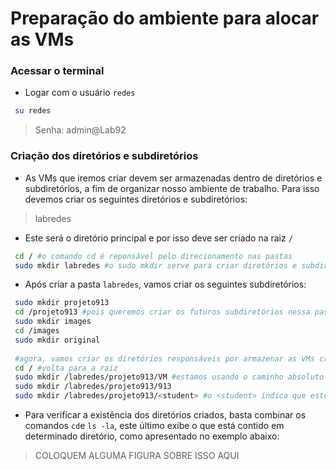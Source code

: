 # Preparação do ambiente para alocar as VMs

### Acessar o terminal
* Logar com o usuário ```redes```
```bash
 su redes
```
> Senha: admin@Lab92

### Criação dos diretórios e subdiretórios
* As VMs que iremos criar devem ser armazenadas dentro de diretórios e subdiretórios, a fim de organizar nosso ambiente de trabalho. Para isso devemos criar os seguintes diretórios e subdiretórios:

> labredes
* Este será o diretório principal e por isso deve ser criado na raiz ```/```
```bash
 cd / #o comando cd é reponsável pelo direcionamento nas pastas
 sudo mkdir labredes #o sudo mkdir serve para criar diretórios e subdiretórios
```

* Após criar a pasta ```labredes```, vamos criar os seguintes subdiretórios:
```bash
 sudo mkdir projeto913
 cd /projeto913 #pois queremos criar os futuros subdiretórios nessa pasta
 sudo mkdir images
 cd /images
 sudo mkdir original
 
 #agora, vamos criar os diretórios responsáveis por armazenar as VMs criadas
 cd / #volta para a raiz
 sudo mkdir /labredes/projeto913/VM #estamos usando o caminho absoluto para especificar onde queremos guardar as VMs criadas
 sudo mkdir /labredes/projeto913/913
 sudo mkdir /labredes/projeto913/<student> #o <student> indica que este campo deve ser substituído pelo nome do aluno responsável por este subdiretório
```

* Para verificar a existência dos diretórios criados, basta combinar os comandos ```cd```e ```ls -la```, este último exibe o que está contido em determinado diretório, como apresentado no exemplo abaixo:
> COLOQUEM ALGUMA FIGURA SOBRE ISSO AQUI


